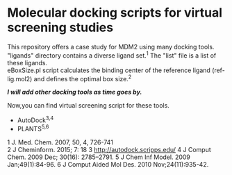 # Molecular docking scripts for virtual screening studies

This repository offers a case study for MDM2 using many docking tools.  
"ligands" directory contains a diverse ligand set.<sup>1</sup> The "list" file is a list of these ligands.  
eBoxSize.pl script calculates the binding center of the reference ligand (ref-lig.mol2) and defines the optimal box size.<sup>2</sup>


***I will add other docking tools as time goes by.***

Now,you can find virtual screening script for these tools.
* AutoDock<sup>3,4</sup>
* PLANTS<sup>5,6</sup>





1   J. Med. Chem. 2007, 50, 4, 726-741  
2   J Cheminform. 2015; 7: 18
3   http://autodock.scripps.edu/
4   J Comput Chem. 2009 Dec; 30(16): 2785–2791.
5   J Chem Inf Model. 2009 Jan;49(1):84-96.
6   J Comput Aided Mol Des. 2010 Nov;24(11):935-42.
